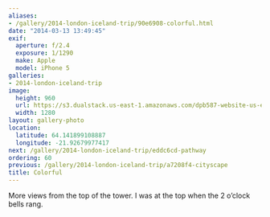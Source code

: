 ```yaml
---
aliases:
- /gallery/2014-london-iceland-trip/90e6908-colorful.html
date: "2014-03-13 13:49:45"
exif:
  aperture: f/2.4
  exposure: 1/1290
  make: Apple
  model: iPhone 5
galleries:
- 2014-london-iceland-trip
image:
  height: 960
  url: https://s3.dualstack.us-east-1.amazonaws.com/dpb587-website-us-east-1/asset/gallery/2014-london-iceland-trip/90e6908-colorful~1280.jpg
  width: 1280
layout: gallery-photo
location:
  latitude: 64.141899108887
  longitude: -21.92679977417
next: /gallery/2014-london-iceland-trip/eddc6cd-pathway
ordering: 60
previous: /gallery/2014-london-iceland-trip/a7208f4-cityscape
title: Colorful
---
```


More views from the top of the tower. I was at the top when the 2 o’clock bells rang.
